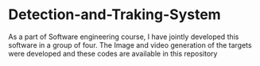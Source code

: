 # Detection-and-Traking-System
As a part of Software engineering course, I have jointly developed this software in a group of four. The Image and video generation of the targets were developed and these codes are available in this repository
